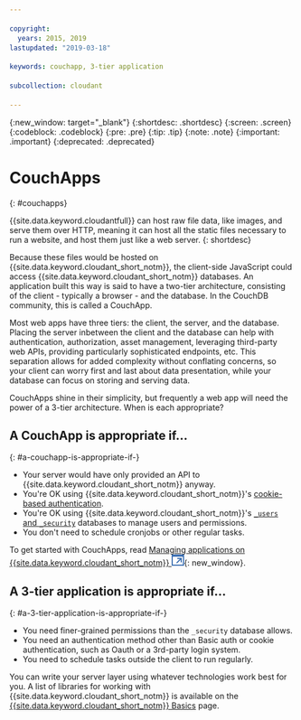 ```yaml
---

copyright:
  years: 2015, 2019
lastupdated: "2019-03-18"

keywords: couchapp, 3-tier application

subcollection: cloudant

---
```


{:new_window: target="_blank"}
{:shortdesc: .shortdesc}
{:screen: .screen}
{:codeblock: .codeblock}
{:pre: .pre}
{:tip: .tip}
{:note: .note}
{:important: .important}
{:deprecated: .deprecated}

<!-- Acrolinx: 2018-05-07 -->

# CouchApps
{: #couchapps}

{{site.data.keyword.cloudantfull}} can host raw file data,
like images,
and serve them over HTTP,
meaning it can host all the static files necessary to run a website,
and host them just like a web server.
{: shortdesc}

Because these files would be hosted on {{site.data.keyword.cloudant_short_notm}},
the client-side JavaScript could access {{site.data.keyword.cloudant_short_notm}} databases.
An application built this way is said to have a two-tier architecture,
consisting of the client - typically a browser - and the database.
In the CouchDB community,
this is called a CouchApp.

Most web apps have three tiers:
the client,
the server,
and the database.
Placing the server inbetween the client and the database can help with authentication,
authorization,
asset management,
leveraging third-party web APIs,
providing particularly sophisticated endpoints,
etc.
This separation allows for added complexity without conflating concerns,
so your client can worry first and last about data presentation,
while your database can focus on storing and serving data.

CouchApps shine in their simplicity,
but frequently a web app will need the power of a 3-tier architecture.
When is each appropriate?

## A CouchApp is appropriate if...
{: #a-couchapp-is-appropriate-if-}

-   Your server would have only provided an API to {{site.data.keyword.cloudant_short_notm}} anyway.
-   You're OK using {{site.data.keyword.cloudant_short_notm}}'s
    [cookie-based authentication](/docs/services/Cloudant?topic=cloudant-authentication#cookie-authentication).
-   You're OK using {{site.data.keyword.cloudant_short_notm}}'s [`_users` and `_security`](/docs/services/Cloudant?topic=cloudant-authorization#using-the-_users-database-with-cloudant-nosql-db)
    databases to manage users and permissions.
-   You don't need to schedule cronjobs or other regular tasks.

To get started with CouchApps,
read [Managing applications on {{site.data.keyword.cloudant_short_notm}} ![External link icon](../images/launch-glyph.svg "External link icon")](https://cloudant.com/blog/app-management/){: new_window}.

## A 3-tier application is appropriate if...
{: #a-3-tier-application-is-appropriate-if-}

-   You need finer-grained permissions than the `_security` database
    allows.
-   You need an authentication method other than Basic auth or cookie
    authentication, such as Oauth or a 3rd-party login system.
-   You need to schedule tasks outside the client to run regularly.

You can write your server layer using whatever technologies work best
for you.
A list of libraries for working with {{site.data.keyword.cloudant_short_notm}} is available on the [{{site.data.keyword.cloudant_short_notm}} Basics](/docs/services/Cloudant?topic=cloudant-client-libraries#client-libraries) page.

